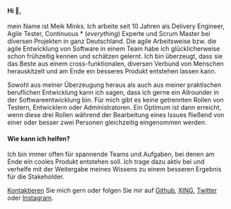#### Hi 👋,

mein Name ist Meik Minks. Ich arbeite seit 10 Jahren als Delivery Engineer, Agile Tester,
Continuous \* (_everything_) Experte und Scrum Master bei diversen Projekten in ganz Deutschland.
Die agile Arbeitsweise bzw. die agile Entwicklung von Software in einem Team habe ich glücklicherweise schon
frühzeitig kennen und schätzen gelernt. Ich bin überzeugt, dass sie das Beste aus einem cross-funktionalen,
diversen Verbund von Menschen herauskitzelt und am Ende ein besseres Produkt entstehen lassen kann.

Sowohl aus meiner Überzeugung heraus als auch aus meiner praktischen beruflichen Entwicklung kann ich sagen, dass
ich gerne ein Allrounder in der Softwareentwicklung bin. Für mich gibt es keine getrennten Rollen von Testern,
Entwicklern oder Administratoren. Ein Optimum ist dann erreicht, wenn diese drei Rollen während der Bearbeitung
eines Issues fließend von einer oder besser zwei Personen gleichzeitig eingenommen werden.

#### Wie kann ich helfen?

Ich bin immer offen für spannende Teams und Aufgaben, bei denen am Ende ein cooles Produkt entstehen soll. Ich trage
dazu aktiv bei und verhelfe mit der Weitergabe meines Wissens zu einem besseren Ergebnis für die Stakeholder.

[Kontaktieren](mailto:mminks@inoxio.de) Sie mich gern oder folgen Sie mir auf [Github](https://github.com/mminks),
[XING](https://www.xing.com/profile/Meik_Minks/cv), [Twitter](https://twitter.com/meikminks) oder
[Instagram](https://www.instagram.com/meik_m_punkt/).
